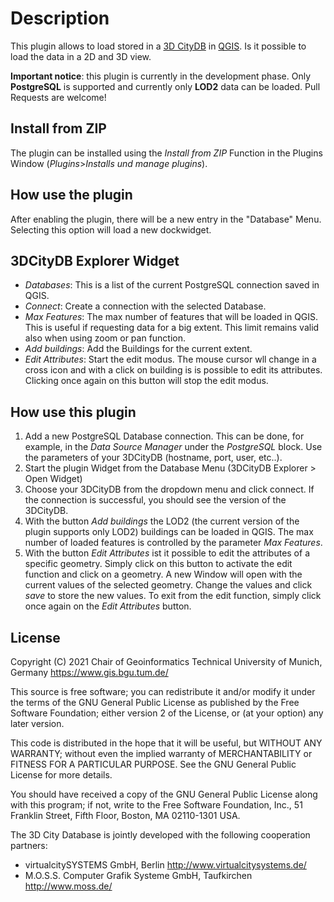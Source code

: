 # Description

This plugin allows to load stored in a [3D CityDB](https://www.3dcitydb.org/3dcitydb/) in [QGIS](http://www.qgis.org). Is it possible to load the data in a 2D and 3D view.

**Important notice**: this plugin is currently in the development phase. Only **PostgreSQL** is supported and currently only **LOD2** data can be loaded. Pull Requests are welcome!

## Install from ZIP

The plugin can be installed using the _Install from ZIP_ Function in the Plugins Window (_Plugins_>_Installs und manage plugins_).

## How use the plugin

After enabling the plugin, there will be a new entry in the "Database" Menu. Selecting this option will load a new dockwidget.

## 3DCityDB Explorer Widget

- _Databases_: This is a list of the current PostgreSQL connection saved in QGIS.
- _Connect_: Create a connection with the selected Database.
- _Max Features_: The max number of features that will be loaded in QGIS. This is useful if requesting data for a big extent. This limit remains valid also when using zoom or pan function.
- _Add buildings_: Add the Buildings for the current extent.
- _Edit Attributes_: Start the edit modus. The mouse cursor wll change in a cross icon and with a click on building is is possible to edit its attributes. Clicking once again on this button will stop the edit modus.

## How use this plugin

1. Add a new PostgreSQL Database connection. This can be done, for example, in the _Data Source Manager_ under the _PostgreSQL_ block. Use the parameters of your 3DCityDB (hostname, port, user, etc..).
2. Start the plugin Widget from the Database Menu (3DCityDB Explorer > Open Widget)
3. Choose your 3DCityDB from the dropdown menu and click connect. If the connection is successful, you should see the version of the 3DCityDB.
4. With the button _Add buildings_ the LOD2 (the current version of the plugin supports only LOD2) buildings can be loaded in QGIS. The max number of loaded features is controlled by the parameter _Max Features_.
5. With the button _Edit Attributes_ ist it possible to edit the attributes of a specific geometry. Simply click on this button to activate the edit function and click on a geometry. A new Window will open with the current values of the selected geometry. Change the values and click _save_ to store the new values. To exit from the edit function, simply click once again on the _Edit Attributes_ button.

## License

Copyright (C) 2021
Chair of Geoinformatics
Technical University of Munich, Germany
https://www.gis.bgu.tum.de/

This source is free software; you can redistribute it and/or modify it under
the terms of the GNU General Public License as published by the Free
Software Foundation; either version 2 of the License, or (at your option)
any later version.

This code is distributed in the hope that it will be useful, but WITHOUT ANY
WARRANTY; without even the implied warranty of MERCHANTABILITY or FITNESS
FOR A PARTICULAR PURPOSE. See the GNU General Public License for more
details.

You should have received a copy of the GNU General Public License along
with this program; if not, write to the Free Software Foundation, Inc.,
51 Franklin Street, Fifth Floor, Boston, MA 02110-1301 USA.

The 3D City Database is jointly developed with the following cooperation partners:

- virtualcitySYSTEMS GmbH, Berlin <http://www.virtualcitysystems.de/>
- M.O.S.S. Computer Grafik Systeme GmbH, Taufkirchen <http://www.moss.de/>
